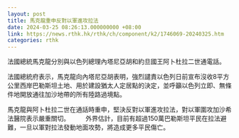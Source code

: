 ```yaml
---
layout: post
title: 馬克龍重申反對以軍進攻拉法
date: 2024-03-25 08:26:13.000000000 +08:00
link: https://news.rthk.hk/rthk/ch/component/k2/1746069-20240325.htm
categories: rthk
---
```


法國總統馬克龍分別與以色列總理內塔尼亞胡和約旦國王阿卜杜拉二世通電話。

法國總統府表示，馬克龍向內塔尼亞胡表明，強烈譴責以色列日前宣布沒收8平方公里西岸巴勒斯坦土地、用於建設猶太人定居點的決定，並呼籲以色列立即、無條件地開放通往加沙地帶的所有陸路過境點。

馬克龍與阿卜杜拉二世在通話時重申，堅決反對以軍進攻拉法，對以軍圍攻加沙希法醫院表示嚴重關切。
　　
外界估計，目前有超過150萬巴勒斯坦平民在拉法避難，一旦以軍對拉法發動地面攻勢，將造成更多平民傷亡。
